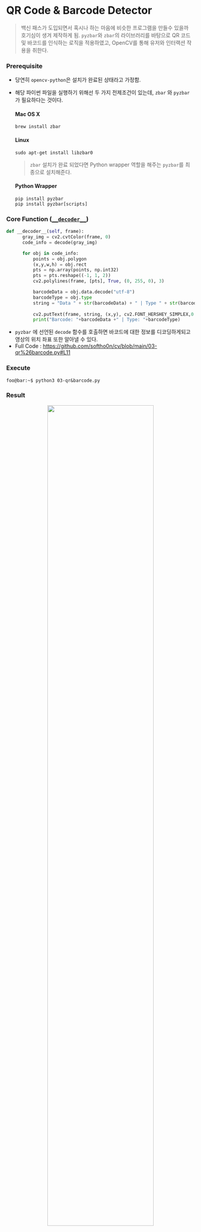 # QR Code & Barcode Detector
> 백신 패스가 도입되면서 혹시나 하는 마음에 비슷한 프로그램을 만들수 있을까 호기심이 생겨 제작하게 됨. `pyzbar`와 `zbar`의 라이브러리를 바탕으로 QR 코드 및 바코드를 인식하는 로직을 적용하였고, OpenCV를 통해 유저와 인터랙션 작용을 취한다.

### Prerequisite
* 당연히 `opencv-python`은 설치가 완료된 상태라고 가정함.
* 해당 파이썬 파일을 실행하기 위해선 두 가지 전제조건이 있는데, `zbar` 와 `pyzbar` 가 필요하다는 것이다.
  
    #### Mac OS X
    ```console
    brew install zbar
    ```
    #### Linux
    ```console
    sudo apt-get install libzbar0
    ```
    > `zbar` 설치가 완료 되었다면 Python wrapper 역할을 해주는 `pyzbar`를 최종으로 설치해준다.
    
    #### Python Wrapper
    ```console
    pip install pyzbar
    pip install pyzbar[scripts]
    ```

### Core Function ([`__decoder__`](https://github.com/softho0n/cv/blob/main/03-qr%26barcode.py#L11))
  ```python
  def __decoder__(self, frame):
        gray_img = cv2.cvtColor(frame, 0)
        code_info = decode(gray_img)

        for obj in code_info:
            points = obj.polygon
            (x,y,w,h) = obj.rect
            pts = np.array(points, np.int32)
            pts = pts.reshape((-1, 1, 2))
            cv2.polylines(frame, [pts], True, (0, 255, 0), 3)

            barcodeData = obj.data.decode("utf-8")
            barcodeType = obj.type
            string = "Data " + str(barcodeData) + " | Type " + str(barcodeType)
            
            cv2.putText(frame, string, (x,y), cv2.FONT_HERSHEY_SIMPLEX,0.8,(255,0,0), 2)
            print("Barcode: "+barcodeData +" | Type: "+barcodeType)
  ```
  * `pyzbar` 에 선언된 `decode` 함수를 호출하면 바코드에 대한 정보를 디코딩하게되고 영상의 위치 좌표 또한 알아낼 수 있다.
  * Full Code : https://github.com/softho0n/cv/blob/main/03-qr%26barcode.py#L11

### Execute
```console
foo@bar:~$ python3 03-qr&barcode.py
```

### Result
<p align="center"><img width="75%" src="https://github.com/softho0n/cv/blob/main/resources/qr%26barcode-result.gif"/></p>
